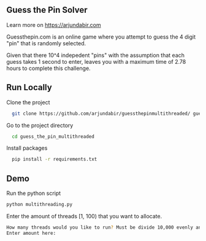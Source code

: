## Guess the Pin Solver

Learn more on https://arjundabir.com

Guessthepin.com is an online game where you attempt to guess the 4 digit "pin" that is randomly selected.

Given that there 10^4 indepedent "pins" with the assumption that each guess takes 1 second to enter, leaves you with a maximum time of 2.78 hours to complete this challenge.

## Run Locally

Clone the project

```bash
  git clone https://github.com/arjundabir/guessthepinmultithreaded/ guess_the_pin_multithreaded
```

Go to the project directory

```bash
  cd guess_the_pin_multithreaded
```

Install packages

```bash
  pip install -r requirements.txt
```

## Demo

Run the python script

```bash
python multithreading.py
```

Enter the amount of threads [1, 100) that you want to allocate.

```bash
How many threads would you like to run? Must be divide 10,000 evenly and be between 1-99.
Enter amount here:
```

